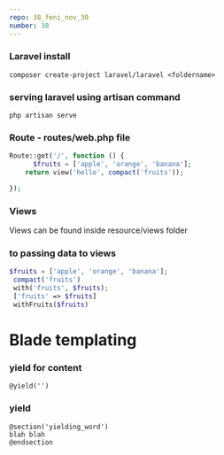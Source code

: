 ```yaml
---
repo: 38_feni_nov_30
number: 38 
---
```


### Laravel install

~~~
composer create-project laravel/laravel <foldername>
~~~

### serving laravel using artisan command

~~~
php artisan serve
~~~

### Route - routes/web.php file


~~~php
Route::get('/', function () {
      $fruits = ['apple', 'orange', 'banana'];
    return view('hello', compact('fruits'));

});
~~~

### Views
Views can be found inside resource/views folder

### to passing data to views
~~~php
$fruits = ['apple', 'orange', 'banana'];
 compact('fruits')
 with('fruits', $fruits);
 ['fruits' => $fruits]
 withFruits($fruits)
~~~

# Blade templating 
### yield for content
~~~
@yield('')
~~~

### yield
~~~
@section('yielding_word')
blah blah
@endsection
~~~




